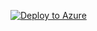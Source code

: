 [![Deploy to Azure](https://aka.ms/deploytoazurebutton)](https://portal.azure.com/#create/Microsoft.Template/uri/https://raw.githubusercontent.com/moiz491/DevOps_Learning/main/Linked_Synapse_ADLS_RoleAssignment_SqlPool.json)
